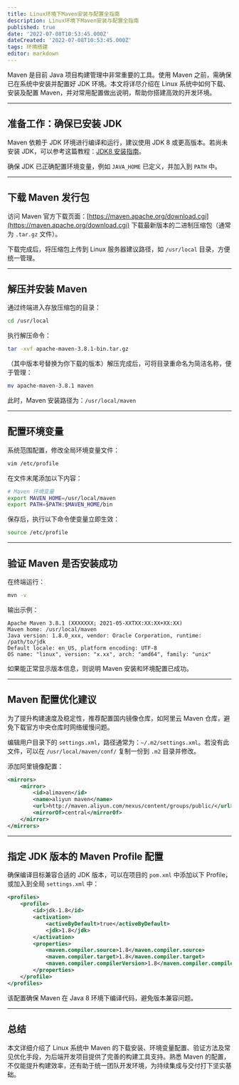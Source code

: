```yaml
---
title: Linux环境下Maven安装与配置全指南
description: Linux环境下Maven安装与配置全指南
published: true
date: '2022-07-08T10:53:45.000Z'
dateCreated: '2022-07-08T10:53:45.000Z'
tags: 环境搭建
editor: markdown
---
```


Maven 是目前 Java 项目构建管理中非常重要的工具。使用 Maven 之前，需确保已在系统中安装并配置好 JDK 环境。本文将详尽介绍在 Linux 系统中如何下载、安装及配置 Maven，并对常用配置做出说明，帮助你搭建高效的开发环境。

<!-- more -->

---

## 准备工作：确保已安装 JDK

Maven 依赖于 JDK 环境进行编译和运行，建议使用 JDK 8 或更高版本。若尚未安装 JDK，可以参考这篇教程：[JDK8 安装指南](https://juejin.cn/post/6973879678335451172)。

确保 JDK 已正确配置环境变量，例如 `JAVA_HOME` 已定义，并加入到 `PATH` 中。

---

## 下载 Maven 发行包

访问 Maven 官方下载页面：[https://maven.apache.org/download.cgi](https://maven.apache.org/download.cgi) 下载最新版本的二进制压缩包（通常为 `.tar.gz` 文件）。

下载完成后，将压缩包上传到 Linux 服务器建议路径，如 `/usr/local` 目录，方便统一管理。

---

## 解压并安装 Maven

通过终端进入存放压缩包的目录：

```bash
cd /usr/local
```

执行解压命令：

```bash
tar -xvf apache-maven-3.8.1-bin.tar.gz
```

（其中版本号替换为你下载的版本）解压完成后，可将目录重命名为简洁名称，便于管理：

```bash
mv apache-maven-3.8.1 maven
```

此时，Maven 安装路径为：`/usr/local/maven`

---

## 配置环境变量

系统范围配置，修改全局环境变量文件：

```bash
vim /etc/profile
```

在文件末尾添加以下内容：

```bash
# Maven 环境变量
export MAVEN_HOME=/usr/local/maven
export PATH=$PATH:$MAVEN_HOME/bin
```

保存后，执行以下命令使变量立即生效：

```bash
source /etc/profile
```

---

## 验证 Maven 是否安装成功

在终端运行：

```bash
mvn -v
```

输出示例：

```
Apache Maven 3.8.1 (XXXXXXX; 2021-05-XXTXX:XX:XX+XX:XX)
Maven home: /usr/local/maven
Java version: 1.8.0_xxx, vendor: Oracle Corporation, runtime: /path/to/jdk
Default locale: en_US, platform encoding: UTF-8
OS name: "linux", version: "x.xx", arch: "amd64", family: "unix"
```

如果能正常显示版本信息，则说明 Maven 安装和环境配置已成功。

---

## Maven 配置优化建议

为了提升构建速度及稳定性，推荐配置国内镜像仓库，如阿里云 Maven 仓库，避免下载官方中央仓库时网络缓慢问题。

编辑用户目录下的 `settings.xml`，路径通常为：`~/.m2/settings.xml`。若没有此文件，可以在 `/usr/local/maven/conf/` 复制一份到 `.m2` 目录并修改。

添加阿里镜像配置：

```xml
<mirrors>
    <mirror>
        <id>alimaven</id>
        <name>aliyun maven</name>
        <url>http://maven.aliyun.com/nexus/content/groups/public/</url>
        <mirrorOf>central</mirrorOf>
    </mirror>
</mirrors>
```

---

## 指定 JDK 版本的 Maven Profile 配置

确保编译目标兼容合适的 JDK 版本，可以在项目的 `pom.xml` 中添加以下 Profile，或加入到全局 `settings.xml` 中：

```xml
<profiles>
    <profile>
        <id>jdk-1.8</id>
        <activation>
            <activeByDefault>true</activeByDefault>
            <jdk>1.8</jdk>
        </activation>
        <properties>
            <maven.compiler.source>1.8</maven.compiler.source>
            <maven.compiler.target>1.8</maven.compiler.target>
            <maven.compiler.compilerVersion>1.8</maven.compiler.compilerVersion>
        </properties>
    </profile>
</profiles>
```

该配置确保 Maven 在 Java 8 环境下编译代码，避免版本兼容问题。

---

## 总结

本文详细介绍了 Linux 系统中 Maven 的下载安装、环境变量配置、验证方法及常见优化手段，为后端开发项目提供了完善的构建工具支持。熟悉 Maven 的配置，不仅能提升构建效率，还有助于统一团队开发环境，为持续集成与交付打下坚实基础。